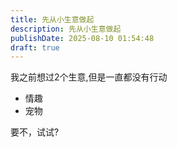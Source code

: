 ```yaml
---
title: 先从小生意做起
description: 先从小生意做起
publishDate: 2025-08-10 01:54:48
draft: true
---
```


我之前想过2个生意,但是一直都没有行动
- 情趣
- 宠物

要不，试试?
